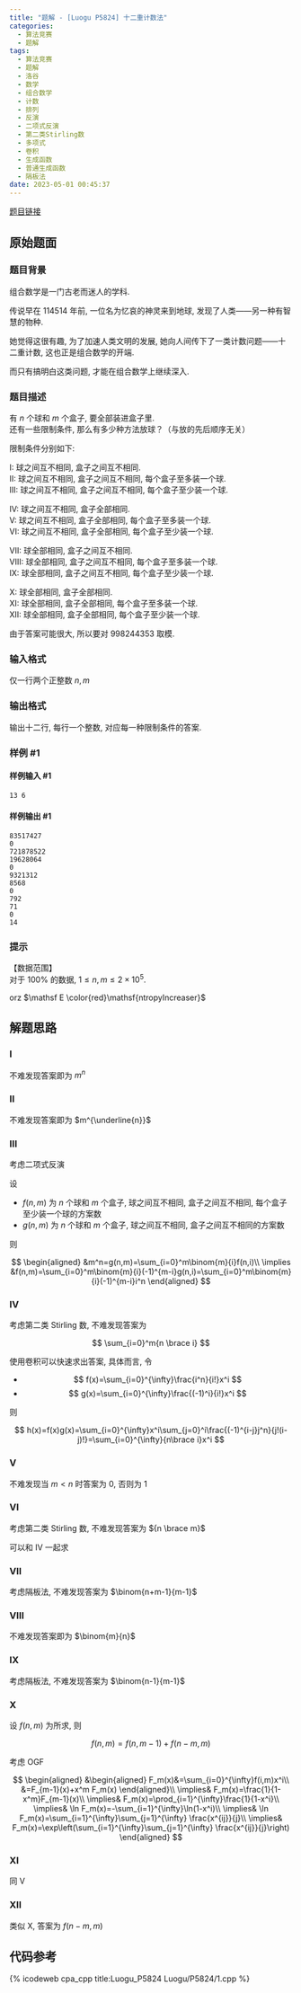 ```yaml
---
title: "题解 - [Luogu P5824] 十二重计数法"
categories:
  - 算法竞赛
  - 题解
tags:
  - 算法竞赛
  - 题解
  - 洛谷
  - 数学
  - 组合数学
  - 计数
  - 排列
  - 反演
  - 二项式反演
  - 第二类Stirling数
  - 多项式
  - 卷积
  - 生成函数
  - 普通生成函数
  - 隔板法
date: 2023-05-01 00:45:37
---
```


[题目链接](https://www.luogu.com.cn/problem/P5824)

<!-- more -->

## 原始题面

### 题目背景

组合数学是一门古老而迷人的学科.

传说早在 $114514$ 年前, 一位名为忆哀的神灵来到地球, 发现了人类——另一种有智慧的物种.

她觉得这很有趣, 为了加速人类文明的发展, 她向人间传下了一类计数问题——十二重计数, 这也正是组合数学的开端.

而只有搞明白这类问题, 才能在组合数学上继续深入.

### 题目描述

有 $n$ 个球和 $m$ 个盒子, 要全部装进盒子里.  
还有一些限制条件, 那么有多少种方法放球？（与放的先后顺序无关）

限制条件分别如下:

$\text{I}$: 球之间互不相同, 盒子之间互不相同.  
$\text{II}$: 球之间互不相同, 盒子之间互不相同, 每个盒子至多装一个球.  
$\text{III}$: 球之间互不相同, 盒子之间互不相同, 每个盒子至少装一个球.

$\text{IV}$: 球之间互不相同, 盒子全部相同.  
$\text{V}$: 球之间互不相同, 盒子全部相同, 每个盒子至多装一个球.  
$\text{VI}$: 球之间互不相同, 盒子全部相同, 每个盒子至少装一个球.

$\text{VII}$: 球全部相同, 盒子之间互不相同.  
$\text{VIII}$: 球全部相同, 盒子之间互不相同, 每个盒子至多装一个球.  
$\text{IX}$: 球全部相同, 盒子之间互不相同, 每个盒子至少装一个球.

$\text{X}$: 球全部相同, 盒子全部相同.  
$\text{XI}$: 球全部相同, 盒子全部相同, 每个盒子至多装一个球.  
$\text{XII}$: 球全部相同, 盒子全部相同, 每个盒子至少装一个球.

由于答案可能很大, 所以要对 $998244353$ 取模.

### 输入格式

仅一行两个正整数 $n,m$

### 输出格式

输出十二行, 每行一个整数, 对应每一种限制条件的答案.

### 样例 #1

#### 样例输入 #1

```input1
13 6
```

#### 样例输出 #1

```output1
83517427
0
721878522
19628064
0
9321312
8568
0
792
71
0
14
```

### 提示

【数据范围】  
对于 $100\%$ 的数据, $1\le n,m \le 2\times 10^5$.

orz $\mathsf E \color{red}\mathsf{ntropyIncreaser}$

## 解题思路

### Ⅰ

不难发现答案即为 $m^n$

### Ⅱ

不难发现答案即为 $m^{\underline{n}}$

### Ⅲ

考虑二项式反演

设

- $f(n,m)$ 为 $n$ 个球和 $m$ 个盒子, 球之间互不相同, 盒子之间互不相同, 每个盒子至少装一个球的方案数
- $g(n,m)$ 为 $n$ 个球和 $m$ 个盒子, 球之间互不相同, 盒子之间互不相同的方案数

则

$$
\begin{aligned}
  &m^n=g(n,m)=\sum_{i=0}^m\binom{m}{i}f(n,i)\\
  \implies &f(n,m)=\sum_{i=0}^m\binom{m}{i}(-1)^{m-i}g(n,i)=\sum_{i=0}^m\binom{m}{i}(-1)^{m-i}i^n
\end{aligned}
$$

### Ⅳ

考虑第二类 Stirling 数, 不难发现答案为

$$
\sum_{i=0}^m{n \brace i}
$$

使用卷积可以快速求出答案, 具体而言, 令

- $$
    f(x)=\sum_{i=0}^{\infty}\frac{i^n}{i!}x^i
  $$
- $$
    g(x)=\sum_{i=0}^{\infty}\frac{(-1)^i}{i!}x^i
  $$

则

$$
h(x)=f(x)g(x)=\sum_{i=0}^{\infty}x^i\sum_{j=0}^i\frac{(-1)^{i-j}j^n}{j!(i-j)!}=\sum_{i=0}^{\infty}{n\brace i}x^i
$$

### Ⅴ

不难发现当 $m<n$ 时答案为 $0$, 否则为 $1$

### Ⅵ

考虑第二类 Stirling 数, 不难发现答案为 ${n \brace m}$

可以和 Ⅳ 一起求

### Ⅶ

考虑隔板法, 不难发现答案为 $\binom{n+m-1}{m-1}$

### Ⅷ

不难发现答案即为 $\binom{m}{n}$

### Ⅸ

考虑隔板法, 不难发现答案为 $\binom{n-1}{m-1}$

### Ⅹ

设 $f(n,m)$ 为所求, 则

$$
f(n,m)=f(n,m-1)+f(n-m,m)
$$

考虑 OGF

$$
\begin{aligned}
  &\begin{aligned}
    F_m(x)&=\sum_{i=0}^{\infty}f(i,m)x^i\\
    &=F_{m-1}(x)+x^m F_m(x)
  \end{aligned}\\
  \implies& F_m(x)=\frac{1}{1-x^m}F_{m-1}(x)\\
  \implies& F_m(x)=\prod_{i=1}^{\infty}\frac{1}{1-x^i}\\
  \implies& \ln F_m(x)=-\sum_{i=1}^{\infty}\ln(1-x^i)\\
  \implies& \ln F_m(x)=\sum_{i=1}^{\infty}\sum_{j=1}^{\infty} \frac{x^{ij}}{j}\\
  \implies& F_m(x)=\exp\left(\sum_{i=1}^{\infty}\sum_{j=1}^{\infty} \frac{x^{ij}}{j}\right)
\end{aligned}
$$

### Ⅺ

同 Ⅴ

### Ⅻ

类似 Ⅹ, 答案为 $f(n-m,m)$

## 代码参考

{% icodeweb cpa_cpp title:Luogu_P5824 Luogu/P5824/1.cpp %}
